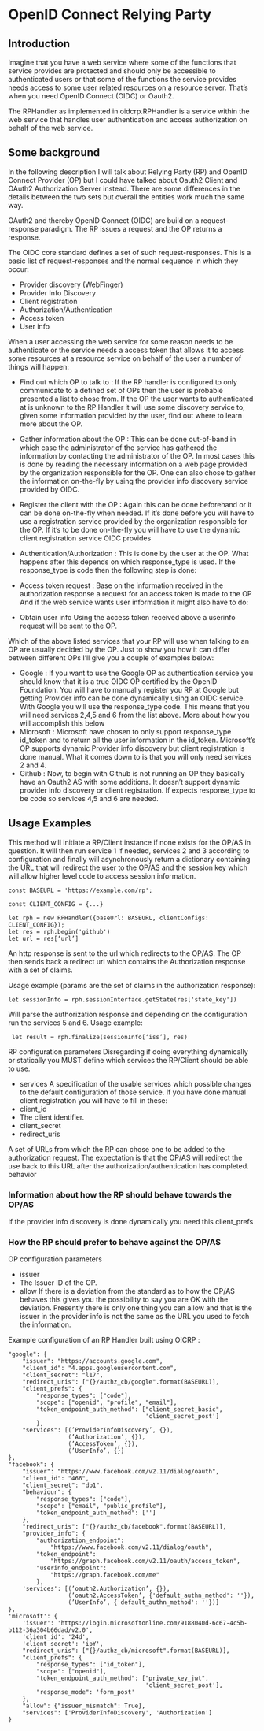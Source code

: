 OpenID Connect Relying Party
============================

## Introduction
Imagine that you have a web service where some of the functions that service provides are protected and should only be accessible to authenticated users or that some of the functions the service provides needs access to some user related resources on a resource server. That’s when you need OpenID Connect (OIDC) or Oauth2.

The RPHandler as implemented in oidcrp.RPHandler is a service within the web service that handles user authentication and access authorization on behalf of the web service.

## Some background
In the following description I will talk about Relying Party (RP) and OpenID Connect Provider (OP) but I could have talked about Oauth2 Client and OAuth2 Authorization Server instead. There are some differences in the details between the two sets but overall the entities work much the same way.

OAuth2 and thereby OpenID Connect (OIDC) are build on a request-response paradigm. The RP issues a request and the OP returns a response.

The OIDC core standard defines a set of such request-responses. This is a basic list of request-responses and the normal sequence in which they occur:

* Provider discovery (WebFinger)
* Provider Info Discovery
* Client registration
* Authorization/Authentication
* Access token
* User info

When a user accessing the web service for some reason needs to be authenticate or the service needs a access token that allows it to access some resources at a resource service on behalf of the user a number of things will happen:

* Find out which OP to talk to :
If the RP handler is configured to only communicate to a defined set of OPs then the user is probable presented a list to chose from. If the OP the user wants to authenticated at is unknown to the RP Handler it will use some discovery service to, given some information provided by the user, find out where to learn more about the OP.

* Gather information about the OP :
This can be done out-of-band in which case the administrator of the service has gathered the information by contacting the administrator of the OP. In most cases this is done by reading the necessary information on a web page provided by the organization responsible for the OP. One can also chose to gather the information on-the-fly by using the provider info discovery service provided by OIDC.

* Register the client with the OP :
Again this can be done beforehand or it can be done on-the-fly when needed. If it’s done before you will have to use a registration service provided by the organization responsible for the OP. If it’s to be done on-the-fly you will have to use the dynamic client registration service OIDC provides

* Authentication/Authorization :
This is done by the user at the OP.
What happens after this depends on which response_type is used. If the response_type is code then the following step is done:

* Access token request : 
Base on the information received in the authorization response a request for an access token is made to the OP
And if the web service wants user information it might also have to do:

* Obtain user info
Using the access token received above a userinfo request will be sent to the OP.




Which of the above listed services that your RP will use when talking to an OP are usually decided by the OP. Just to show you how it can differ between different OPs I’ll give you a couple of examples below:

* Google : 
If you want to use the Google OP as authentication service you should know that it is a true OIDC OP certified by the OpenID Foundation. You will have to manually register you RP at Google but getting Provider info can be done dynamically using an OIDC service. With Google you will use the response_type code. This means that you will need services 2,4,5 and 6 from the list above. More about how you will accomplish this below
* Microsoft :
Microsoft have chosen to only support response_type id_token and to return all the user information in the id_token. Microsoft’s OP supports dynamic Provider info discovery but client registration is done manual. What it comes down to is that you will only need services 2 and 4.
* Github : 
Now, to begin with Github is not running an OP they basically have an Oauth2 AS with some additions. It doesn’t support dynamic provider info discovery or client registration. If expects response_type to be code so services 4,5 and 6 are needed.


## Usage Examples
This method will initiate a RP/Client instance if none exists for the OP/AS in question. It will then run service 1 if needed, services 2 and 3 according to configuration and finally will asynchronously return a dictionary containing the URL that will redirect the user to the OP/AS and the session key which will allow higher level code to access session information. 

```
const BASEURL = 'https://example.com/rp';

const CLIENT_CONFIG = {...}

let rph = new RPHandler({baseUrl: BASEURL, clientConfigs: CLIENT_CONFIG});
let res = rph.begin('github')
let url = res[‘url’]
```

An http response is sent to the url which redirects to the OP/AS. The OP then sends back a redirect uri which contains the Authorization response with a set of claims. 

Usage example (params are the set of claims in the authorization response):
```
let sessionInfo = rph.sessionInterface.getState(res['state_key'])
```

Will parse the authorization response and depending on the configuration run the services 5 and 6.
Usage example:
```
 let result = rph.finalize(sessionInfo[‘iss’], res)
```

RP configuration parameters
Disregarding if doing everything dynamically or statically you MUST define which services the RP/Client should be able to use.
* services
A specification of the usable services which possible changes to the default configuration of those service.
If you have done manual client registration you will have to fill in these:
* client_id
* The client identifier.
* client_secret
* redirect_uris

A set of URLs from which the RP can chose one to be added to the authorization request. The expectation is that the OP/AS will redirect the use back to this URL after the authorization/authentication has completed.
behavior

### Information about how the RP should behave towards the OP/AS
If the provider info discovery is done dynamically you need this
client_prefs

### How the RP should prefer to behave against the OP/AS
OP configuration parameters
* issuer
* The Issuer ID of the OP.
* allow
If there is a deviation from the standard as to how the OP/AS behaves this gives you the possibility to say you are OK with the deviation. Presently there is only one thing you can allow and that is the issuer in the provider info is not the same as the URL you used to fetch the information.
 
Example configuration of an RP Handler built using OICRP :  
```
"google": {
    "issuer": "https://accounts.google.com",
    "client_id": "4.apps.googleusercontent.com",
    "client_secret": "l17",
    "redirect_uris": ["{}/authz_cb/google".format(BASEURL)],
    "client_prefs": {
        "response_types": ["code"],
        "scope": ["openid", "profile", "email"],
        "token_endpoint_auth_method": ["client_secret_basic",
                                       'client_secret_post']
        },
    "services": [(’ProviderInfoDiscovery’, {}),
                 (’Authorization’, {}),
                 (’AccessToken’, {}), 
                 (’UserInfo’, {}]
},
"facebook": {
    "issuer": "https://www.facebook.com/v2.11/dialog/oauth",
    "client_id": "466",
    "client_secret": "db1",
    "behaviour": {
        "response_types": ["code"],
        "scope": ["email", "public_profile"],
        "token_endpoint_auth_method": ['']
    },
    "redirect_uris": ["{}/authz_cb/facebook".format(BASEURL)],
    "provider_info": {
        "authorization_endpoint":
            "https://www.facebook.com/v2.11/dialog/oauth",
        "token_endpoint":
            "https://graph.facebook.com/v2.11/oauth/access_token",
        "userinfo_endpoint":
            "https://graph.facebook.com/me"
        },
    'services': [(’oauth2.Authorization’, {}),
                 (’oauth2.AccessToken’, {'default_authn_method': ''}),
                 (’UserInfo’, {'default_authn_method': ''})]
},
'microsoft': {
    'issuer': 'https://login.microsoftonline.com/9188040d-6c67-4c5b-b112-36a304b66dad/v2.0',
    'client_id': '24d',
    'client_secret': 'ipY',
    "redirect_uris": ["{}/authz_cb/microsoft".format(BASEURL)],
    "client_prefs": {
        "response_types": ["id_token"],
        "scope": ["openid"],
        "token_endpoint_auth_method": ["private_key_jwt",
                                       'client_secret_post'],
        "response_mode": 'form_post'
    },
    "allow": {"issuer_mismatch": True},
    "services": ['ProviderInfoDiscovery', 'Authorization']
}
```





